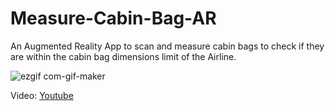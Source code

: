 # Measure-Cabin-Bag-AR
An Augmented Reality App to scan and measure cabin bags to check if they are within the cabin bag dimensions limit of the Airline.


![ezgif com-gif-maker](https://user-images.githubusercontent.com/13980297/190779929-04f5b519-0773-4691-aa41-51601abbc94a.gif)

Video: [Youtube](https://youtube.com/shorts/oLMtveSEST8?feature=share)
